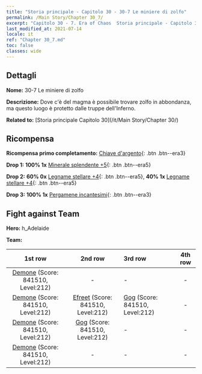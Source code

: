 ```yaml
---
title: "Storia principale - Capitolo 30 - 30-7 Le miniere di zolfo"
permalink: /Main Story/Chapter 30_7/
excerpt: "Capitolo 30 - 7. Era of Chaos  Storia principale - Capitolo 30_7. 30-7 Le miniere di zolfo"
last_modified_at: 2021-07-14
locale: it
ref: "Chapter 30_7.md"
toc: false
classes: wide
---
```


## Dettagli

 **Nome:** 30-7 Le miniere di zolfo

 **Descrizione:** Dove c'è del magma è possibile trovare zolfo in abbondanza, ma questo luogo è protetto dalle truppe dell'Inferno.

 **Related to:** [Storia principale Capitolo 30](/it/Main Story/Chapter 30/)

## Ricompensa

 **Ricompensa primo completamento:** [Chiave d'argento](/ItemsIT/con_693/){: .btn .btn--era3}

 **Drop 1:** **100% 1x** [Minerale splendente +5](/ItemsIT/mat_96/){: .btn .btn--era5}

 **Drop 2:** **60% 0x** [Legname stellare +4](/ItemsIT/mat_90/){: .btn .btn--era5}, **40% 1x** [Legname stellare +4](/ItemsIT/mat_90/){: .btn .btn--era5}

 **Drop 3:** **100% 1x** [Pergamene incantesimi](/ItemsIT/con_694/){: .btn .btn--era3}


## Fight against Team
 **Hero:** h_Adelaide

 **Team:**


  | 1st row | 2nd row | 3rd row | 4th row |
  |:----:|:----:|:----|:----:|
  | [Demone](/it/units/Demon/) (Score: 841510, Level:212)  | - | - | - |
  | [Demone](/it/units/Demon/) (Score: 841510, Level:212)  | [Efreet](/it/units/Efreeti/) (Score: 841510, Level:212)  | [Gog](/it/units/Gog/) (Score: 841510, Level:212)  | - |
  | [Demone](/it/units/Demon/) (Score: 841510, Level:212)  | [Gog](/it/units/Gog/) (Score: 841510, Level:212)  | - | - |
  | [Demone](/it/units/Demon/) (Score: 841510, Level:212)  | - | - | - |


